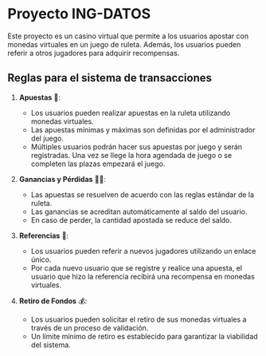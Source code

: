 
# Proyecto ING-DATOS

Este proyecto es un casino virtual que permite a los usuarios apostar con monedas virtuales en un juego de ruleta. Además, los usuarios pueden referir a otros jugadores para adquirir recompensas.


## Reglas para el sistema de transacciones

1. **Apuestas** 💸:
   - Los usuarios pueden realizar apuestas en la ruleta utilizando monedas virtuales.
   - Las apuestas mínimas y máximas son definidas por el administrador del juego.
   - Múltiples usuarios podrán hacer sus apuestas por juego y serán registradas. Una vez se llege la hora agendada de juego o se completen las plazas empezará el juego.

2. **Ganancias y Pérdidas** 🎉❌:
   - Las apuestas se resuelven de acuerdo con las reglas estándar de la ruleta.
   - Las ganancias se acreditan automáticamente al saldo del usuario.
   - En caso de perder, la cantidad apostada se reduce del saldo.

3. **Referencias** 👥:
   - Los usuarios pueden referir a nuevos jugadores utilizando un enlace único.
   - Por cada nuevo usuario que se registre y realice una apuesta, el usuario que hizo la referencia recibirá una recompensa en monedas virtuales.

4. **Retiro de Fondos** 💰:
   - Los usuarios pueden solicitar el retiro de sus monedas virtuales a través de un proceso de validación.
   - Un límite mínimo de retiro es establecido para garantizar la viabilidad del sistema.



